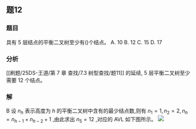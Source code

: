 ## 题12
### 题目
具有 5 层结点的平衡二叉树至少有()个结点。
A. 10 
B. 12 
C. 15 
D. 17
### 分析
[[刷题/25DS-王道/第 7 章 查找/7.3 树型查找/题11]] 的延续, 5 层平衡二叉树至少需要 12 个结点。
### 解
B
设 ${n}_{h}$ 表示高度为 $h$ 的平衡二叉树中含有的最少结点数,则有 ${n}_{1} = 1,{n}_{2} = 2,{n}_{h} = {n}_{h - 1} + {n}_{h - 2} + 1$ ,由此求出 ${n}_{5} = {12}$ ,对应的 AVL 如下图所示。
![](https://img.hwenyi.live/202409112051632.webp)
